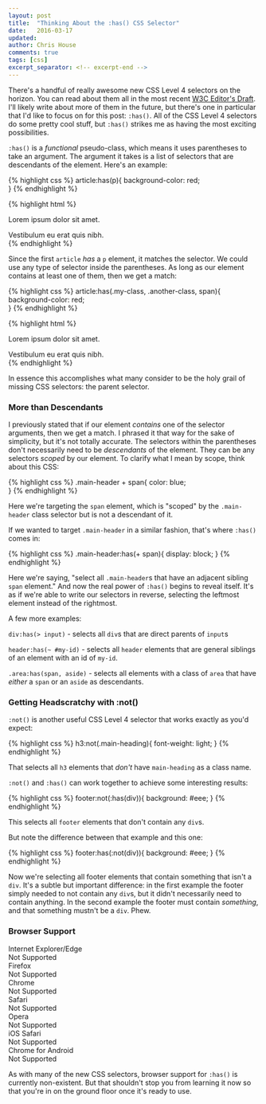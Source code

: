 ```yaml
---
layout: post
title:  "Thinking About the :has() CSS Selector"
date:   2016-03-17
updated: 
author: Chris House
comments: true
tags: [css]
excerpt_separator: <!-- excerpt-end -->
---
```


There's a handful of really awesome new CSS Level 4 selectors on the horizon. You can read about them all in the most recent [W3C Editor's Draft](https://drafts.csswg.org/selectors-4/). I'll likely write about more of them in the future, but there's one in particular that I'd like to focus on for this post: `:has()`. All of the CSS Level 4 selectors do some pretty cool stuff, but `:has()` strikes me as having the most exciting possibilities.<!-- excerpt-end -->

`:has()` is a *functional* pseudo-class, which means it uses parentheses to take an argument. The argument it takes is a list of selectors that are descendants of the element. Here's an example:

{% highlight css %}
article:has(p){
  background-color: red;	
}
{% endhighlight %}

{% highlight html %}
<article> <!-- This article matches -->
  <p>Lorem ipsum dolor sit amet.</p>
</article>

<article> <!-- But this article doesn't -->
  <div>Vestibulum eu erat quis nibh.</div>
</article>
{% endhighlight %}

Since the first `article` *has* a `p` element, it matches the selector. We could use any type of selector inside the parentheses. As long as our element contains at least one of them, then we get a match:

{% highlight css %}
article:has(.my-class, .another-class, span){
  background-color: red;	
}
{% endhighlight %}

{% highlight html %}
<article> <!-- This article matches -->
  <section class="my-class">Lorem ipsum dolor sit amet.</p>
</article>

<article> <!-- But this article doesn't -->
  <div>Vestibulum eu erat quis nibh.</div>
</article>
{% endhighlight %}

In essence this accomplishes what many consider to be the holy grail of missing CSS selectors: the parent selector.

### More than Descendants

I previously stated that if our element *contains* one of the selector arguments, then we get a match. I phrased it that way for the sake of simplicity, but it's not totally accurate. The selectors within the parentheses don't necessarily need to be *descendants* of the element. They can be any selectors *scoped* by our element. To clarify what I mean by scope, think about this CSS:

{% highlight css %}
.main-header + span{
  color: blue;	
}
{% endhighlight %}

Here we're targeting the `span` element, which is "scoped" by the `.main-header` class selector but is not a descendant of it. 

If we wanted to target `.main-header` in a similar fashion, that's where `:has()` comes in:

{% highlight css %}
.main-header:has(+ span){
  display: block;
}
{% endhighlight %}

Here we're saying, "select all `.main-header`s that have an adjacent sibling `span` element." And now the real power of `:has()` begins to reveal itself. It's as if we're able to write our selectors in reverse, selecting the leftmost element instead of the rightmost. 

A few more examples:

`div:has(> input)` - selects all `div`s that are direct parents of `input`s

`header:has(~ #my-id)` - selects all `header` elements that are general siblings of an element with an id of `my-id`.

`.area:has(span, aside)` - selects all elements with a class of `area` that have *either* a `span` or an `aside` as descendants.

### Getting Headscratchy with :not()

`:not()` is another useful CSS Level 4 selector that works exactly as you'd expect:

{% highlight css %}
h3:not(.main-heading){
  font-weight: light;
}
{% endhighlight %}

That selects all `h3` elements that *don't* have `main-heading` as a class name.

`:not()` and `:has()` can work together to achieve some interesting results:

{% highlight css %}
footer:not(:has(div)){
  background: #eee;
}
{% endhighlight %}

This selects all `footer` elements that don't contain any `div`s.

But note the difference between that example and this one:

{% highlight css %}
footer:has(:not(div)){
  background: #eee;
}
{% endhighlight %}

Now we're selecting all footer elements that contain something that isn't a `div`. It's a subtle but important difference: in the first example the footer simply needed to not contain any `div`s, but it didn't necessarily need to contain anything. In the second example the footer must contain *something*, and that something mustn't be a `div`. Phew.


### Browser Support

<section class="browser-support">
	<div class="browser-support-cell">
		<div class="browser-support-name">Internet Explorer/Edge</div>
		<div class="browser-support-info no">Not Supported</div>
	</div>
	<div class="browser-support-cell">
		<div class="browser-support-name">Firefox</div>
		<div class="browser-support-info no">Not Supported</div>
	</div>
	<div class="browser-support-cell">
		<div class="browser-support-name">Chrome</div>
		<div class="browser-support-info no">Not Supported</div>
	</div>
	<div class="browser-support-cell">
		<div class="browser-support-name">Safari</div>
		<div class="browser-support-info no">Not Supported</div>
	</div>
	<div class="browser-support-cell">
		<div class="browser-support-name">Opera</div>
		<div class="browser-support-info no">Not Supported</div>
	</div>
	<div class="browser-support-cell">
		<div class="browser-support-name">iOS Safari</div>
		<div class="browser-support-info no">Not Supported</div>
	</div>
	<div class="browser-support-cell">
		<div class="browser-support-name">Chrome for Android</div>
		<div class="browser-support-info no">Not Supported</div>
	</div>
</section>

As with many of the new CSS selectors, browser support for `:has()` is currently non-existent. But that shouldn't stop you from learning it now so that you're in on the ground floor once it's ready to use.
